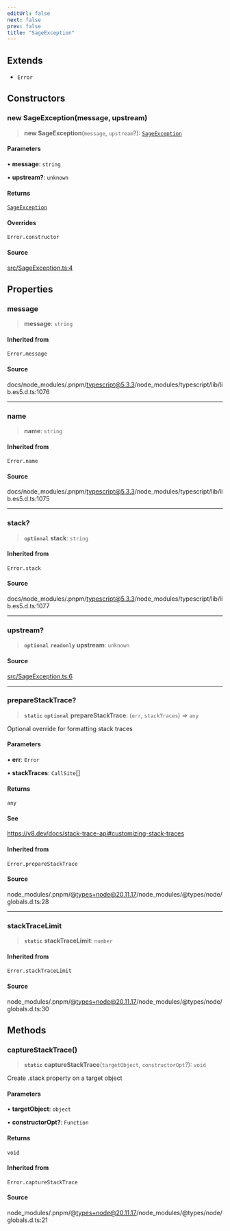 ```yaml
---
editUrl: false
next: false
prev: false
title: "SageException"
---
```


## Extends

- `Error`

## Constructors

### new SageException(message, upstream)

> **new SageException**(`message`, `upstream`?): [`SageException`](SageException.md)

#### Parameters

• **message**: `string`

• **upstream?**: `unknown`

#### Returns

[`SageException`](SageException.md)

#### Overrides

`Error.constructor`

#### Source

[src/SageException.ts:4](https://github.com/eddienubes/sagetest/blob/bd07613/src/SageException.ts#L4)

## Properties

### message

> **message**: `string`

#### Inherited from

`Error.message`

#### Source

docs/node\_modules/.pnpm/typescript@5.3.3/node\_modules/typescript/lib/lib.es5.d.ts:1076

***

### name

> **name**: `string`

#### Inherited from

`Error.name`

#### Source

docs/node\_modules/.pnpm/typescript@5.3.3/node\_modules/typescript/lib/lib.es5.d.ts:1075

***

### stack?

> **`optional`** **stack**: `string`

#### Inherited from

`Error.stack`

#### Source

docs/node\_modules/.pnpm/typescript@5.3.3/node\_modules/typescript/lib/lib.es5.d.ts:1077

***

### upstream?

> **`optional`** **`readonly`** **upstream**: `unknown`

#### Source

[src/SageException.ts:6](https://github.com/eddienubes/sagetest/blob/bd07613/src/SageException.ts#L6)

***

### prepareStackTrace?

> **`static`** **`optional`** **prepareStackTrace**: (`err`, `stackTraces`) => `any`

Optional override for formatting stack traces

#### Parameters

• **err**: `Error`

• **stackTraces**: `CallSite`[]

#### Returns

`any`

#### See

https://v8.dev/docs/stack-trace-api#customizing-stack-traces

#### Inherited from

`Error.prepareStackTrace`

#### Source

node\_modules/.pnpm/@types+node@20.11.17/node\_modules/@types/node/globals.d.ts:28

***

### stackTraceLimit

> **`static`** **stackTraceLimit**: `number`

#### Inherited from

`Error.stackTraceLimit`

#### Source

node\_modules/.pnpm/@types+node@20.11.17/node\_modules/@types/node/globals.d.ts:30

## Methods

### captureStackTrace()

> **`static`** **captureStackTrace**(`targetObject`, `constructorOpt`?): `void`

Create .stack property on a target object

#### Parameters

• **targetObject**: `object`

• **constructorOpt?**: `Function`

#### Returns

`void`

#### Inherited from

`Error.captureStackTrace`

#### Source

node\_modules/.pnpm/@types+node@20.11.17/node\_modules/@types/node/globals.d.ts:21
